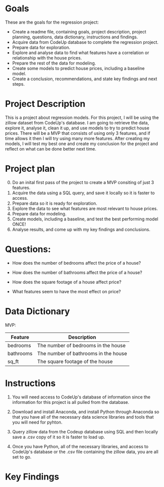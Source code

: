 # Goals

These are the goals for the regression project:

* Create a readme file, containing goals, project description, project planning, questions, data dictionary, instructions and findings.
* Acquire data from CodeUp database to complete the regression project.
* Prepare data for exploration.
* Explore and analyse data to find what features have a correlation or relationship with the house prices.
* Prepare the rest of the data for modeling.
* Create some models to predict house prices, including a baseline model.
* Create a conclusion, recommendations, and state key findings and next steps.


# Project Description

This is a project about regression models. For this project, I will be using the zillow dataset from CodeUp's database. I am going to retrieve the data, explore it, analyse it, clean it up, and use models to try to predict house prices. There will be a MVP that consists of using only 3 features, and if time allows it then I will try using many more features. After creating my models, I will test my best one and create my conclusion for the project and reflect on what can be done better next time.


# Project plan

0. Do an inital first pass of the project to create a MVP consiting of just 3 features.
0. Acquire the data using a SQL query, and save it locally so it is faster to access.
0. Prepare data so it is ready for exploration.
0. Explore the data to see what features are most relevant to house prices.
0. Prepare data for modeling.
0. Create models, including a baseline, and test the best performing model ONCE!
0. Analyse results, and come up with my key findings and conclusions.


# Questions:

* How does the number of bedrooms affect the price of a house?

* How does the number of bathrooms affect the price of a house?

* How does the square footage of a house affect price?

* What features seem to have the most effect on price?


# Data Dictionary

MVP:

| Feature    |              Description                  |
| --------   |               -------                     |
| bedrooms   |   The number of bedrooms in the house     |
| bathrooms  |   The number of bathrooms in the house    |
| sq_ft      |   The square footage of the house         |


# Instructions

1. You will need access to CodeUp's database of information since the information for this project is all pulled from the database.

2. Download and install Anaconda, and install Python through Anaconda so that you have all of the necessary data science libraries and tools that you will need for pyhton.

2. Query zillow data from the Codeup database using SQL and then locally save a .csv copy of it so it is faster to load up.

3. Once you have Python, all of the necessary libraries, and access to CodeUp's database or the .csv file containing the zillow data,  you are all set to go.


# Key Findings